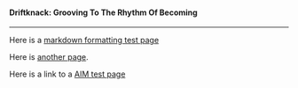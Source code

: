 #### Driftknack: Grooving To The Rhythm Of Becoming
----

Here is a [markdown formatting test page](test.md)

Here is [another page](another.md).

Here is a link to a [AIM test page](NNN.md)
